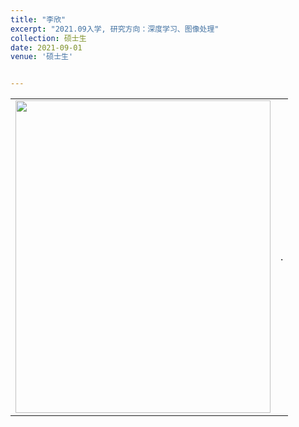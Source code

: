 ```yaml
---
title: "李欣"
excerpt: "2021.09入学, 研究方向：深度学习、图像处理"
collection: 硕士生
date: 2021-09-01
venue: '硕士生'


---
```


<table border="0">
<tr>
  <td> <img src='/images/profile.png' height="500" width="408">  </td>
  <td>.</td>
</tr>
</table>